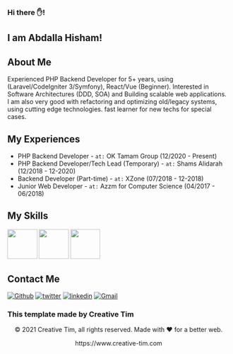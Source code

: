 ### Hi there ✋!  
## I am Abdalla Hisham!

## About Me
Experienced PHP Backend Developer for 5+ years, using (Laravel/CodeIgniter 3/Symfony), React/Vue (Beginner). Interested in Software Architectures (DDD, SOA) and Building scalable web applications. I am also very good with refactoring and optimizing old/legacy systems, using cutting edge technologies. fast learner for new techs for special cases.

## My Experiences

- PHP Backend Developer - `at:` OK Tamam Group (12/2020 - Present)
- PHP Backend Developer/Tech Lead (Temporary) - `at:` Shams Alidarah (12/2018 - 12-2020)
- Backend Developer (Part-time) - `at:` XZone (07/2018 - 12-2018)
- Junior Web Developer - `at:` Azzm for Computer Science (04/2017 - 06/2018)

## My Skills

<p>
  <img src="https://s3.amazonaws.com/creativetim_bucket/tim_static_images/presentation-page/vue.jpg" width="67.5px" />
  <img src="https://s3.amazonaws.com/creativetim_bucket/tim_static_images/presentation-page/react.jpg" width="67.5px" />
  <img src="https://s3.amazonaws.com/creativetim_bucket/tim_static_images/presentation-page/icon-laravel.jpg" width="67.5px" />
</p>

## Contact Me

[<img alt="Github" src="https://img.shields.io/badge/GitHub-%2312100E.svg?&style=for-the-badge&logo=Github&logoColor=white" />](https://github.com/abdallahisham) [<img alt="twitter" src="https://img.shields.io/badge/twitter-%231DA1F2.svg?&style=for-the-badge&logo=twitter&logoColor=white" />](https://twitter.com/abdallacoder) [<img alt="linkedin" src="https://img.shields.io/badge/linkedin-%230077B5.svg?&style=for-the-badge&logo=linkedin&logoColor=white" />](https://www.linkedin.com/in/abdallahisham) 
[<img alt="Gmail" src="https://img.shields.io/badge/Gmail-D14836?style=for-the-badge&logo=gmail&logoColor=white" />](mailto:abdallaprogrammer@gmail.com)

### This template made by Creative Tim
<p align="center"> © 2021 Creative Tim, all rights reserved. Made with ❤️ for a better web. </p>
<p align="center">
https://www.creative-tim.com
</p>